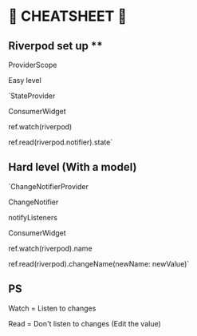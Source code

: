 # 📖 CHEATSHEET 📖

## Riverpod set up **
ProviderScope

Easy level

`StateProvider

ConsumerWidget

ref.watch(riverpod)

ref.read(riverpod.notifier).state`

## Hard level (With a model)


`ChangeNotifierProvider

ChangeNotifier

notifyListeners

ConsumerWidget

ref.watch(riverpod).name

ref.read(riverpod).changeName(newName: newValue)`

## PS

Watch = Listen to changes

Read = Don't listen to changes (Edit the value)
